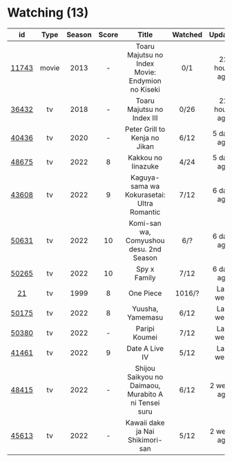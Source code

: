 # Watching (13)

|                      id                      |  Type | Season | Score |                         Title                        | Watched |    Updated   | Start date |
| :------------------------------------------: | :---: | :----: | :---: | :--------------------------------------------------: | :-----: | :----------: | :--------: |
| [11743](https://myanimelist.net/anime/11743) | movie |  2013  |   -   |   Toaru Majutsu no Index Movie: Endymion no Kiseki   |   0/1   | 22 hours ago | 05/27/2022 |
| [36432](https://myanimelist.net/anime/36432) |   tv  |  2018  |   -   |              Toaru Majutsu no Index III              |   0/26  | 22 hours ago |      -     |
| [40436](https://myanimelist.net/anime/40436) |   tv  |  2020  |   -   |             Peter Grill to Kenja no Jikan            |   6/12  |  5 days ago  | 05/13/2022 |
| [48675](https://myanimelist.net/anime/48675) |   tv  |  2022  |   8   |                  Kakkou no Iinazuke                  |   4/24  |  5 days ago  | 04/25/2022 |
| [43608](https://myanimelist.net/anime/43608) |   tv  |  2022  |   9   |      Kaguya-sama wa Kokurasetai: Ultra Romantic      |   7/12  |  6 days ago  | 04/09/2022 |
| [50631](https://myanimelist.net/anime/50631) |   tv  |  2022  |   10  |        Komi-san wa, Comyushou desu. 2nd Season       |   6/?   |  6 days ago  | 04/07/2022 |
| [50265](https://myanimelist.net/anime/50265) |   tv  |  2022  |   10  |                     Spy x Family                     |   7/12  |  6 days ago  | 04/09/2022 |
|    [21](https://myanimelist.net/anime/21)    |   tv  |  1999  |   8   |                       One Piece                      |  1016/? |   Last week  | 01/01/2014 |
| [50175](https://myanimelist.net/anime/50175) |   tv  |  2022  |   8   |                   Yuusha, Yamemasu                   |   6/12  |   Last week  | 04/06/2022 |
| [50380](https://myanimelist.net/anime/50380) |   tv  |  2022  |   -   |                     Paripi Koumei                    |   7/12  |   Last week  | 05/01/2022 |
| [41461](https://myanimelist.net/anime/41461) |   tv  |  2022  |   9   |                    Date A Live IV                    |   5/12  |   Last week  | 04/08/2022 |
| [48415](https://myanimelist.net/anime/48415) |   tv  |  2022  |   -   | Shijou Saikyou no Daimaou, Murabito A ni Tensei suru |   6/12  |  2 weeks ago | 04/08/2022 |
| [45613](https://myanimelist.net/anime/45613) |   tv  |  2022  |   -   |           Kawaii dake ja Nai Shikimori-san           |   5/12  |  2 weeks ago | 04/10/2022 |